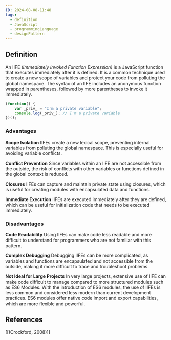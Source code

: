 ```yaml
---
ID: 2024-08-08-11:48
tags:
  - definition
  - JavaScript
  - programmingLanguage
  - designPattern
---
```

## Definition

An IIFE *(Immediately Invoked Function Expression)* is a JavaScript function that executes immediately after it is defined. It is a common technique used to create a new scope of variables and protect your code from polluting the global namespace. The syntax of an IIFE includes an anonymous function wrapped in parentheses, followed by more parentheses to invoke it immediately.

```JavaScript
(function() {
    var _priv_ = "I'm a private variable";
    console.log(_priv_); // I'm a private variable
})();

```

### Advantages

**Scope Isolation**
IIFEs create a new lexical scope, preventing internal variables from polluting the global namespace. This is especially useful for avoiding variable conflicts.

**Conflict Prevention**
Since variables within an IIFE are not accessible from the outside, the risk of conflicts with other variables or functions defined in the global context is reduced.

**Closures**
IIFEs can capture and maintain private state using closures, which is useful for creating modules with encapsulated data and functions.

**Immediate Execution**
IIFEs are executed immediately after they are defined, which can be useful for initialization code that needs to be executed immediately.

### Disadvantages

**Code Readability**
Using IIFEs can make code less readable and more difficult to understand for programmers who are not familiar with this pattern.

**Complex Debugging**
Debugging IIFEs can be more complicated, as variables and functions are encapsulated and not accessible from the outside, making it more difficult to trace and troubleshoot problems.

**Not Ideal for Large Projects**
In very large projects, extensive use of IIFE can make code difficult to manage compared to more structured modules such as ES6 Modules.
With the introduction of ES6 modules, the use of IIFEs is less common and considered less modern than current development practices. ES6 modules offer native code import and export capabilities, which are more flexible and powerful.

## References
[[(Crockford, 2008)]]